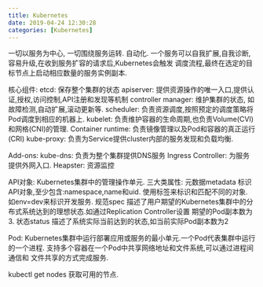 ```yaml
---
title: Kubernetes
date: 2019-04-24 12:30:28
categories: [Kubernetes]
---
```

一切以服务为中心, 一切围绕服务运转.
自动化.
一个服务可以自我扩展,自我诊断,容易升级,在收到服务扩容的请求后,Kubernetes会触发
调度流程,最终在选定的目标节点上启动相应数量的服务实例副本.

核心组件:
    etcd: 保存整个集群的状态
    apiserver: 提供资源操作的唯一入口,提供认证,授权,访问控制,API注册和发现等机制
    controller manager: 维护集群的状态, 如故障检测,自动扩展,滚动更新等.
    scheduler: 负责资源调度,按照预定的调度策略将Pod调度到相应的机器上.
    kubelet: 负责维护容器的生命周期,也负责Volume(CVI)和网格(CNI)的管理.
    Container runtime: 负责镜像管理以及Pod和容器的真正运行(CRI)
    kube-proxy: 负责为Service提供cluster内部的服务发现和负载均衡.
    
Add-ons:
    kube-dns: 负责为整个集群提供DNS服务
    Ingress Controller: 为服务提供外网入口.
    Heapster: 资源监控

API对象: Kubernetes集群中的管理操作单元.
    三大类属性: 元数据metadata
                 标识API对象,至少包含:namespace,name和uid. 使用标签来标识和匹配不同的对象.
                                如env=dev来标识开发服务.
              规范spec
                 描述了用户期望的Kubernetes集群中的分布式系统达到的理想状态.如通过Replication Controller设置
                    期望的Pod副本数为3.
              状态status
                 描述了系统实际当前达到的状态,如当前实际Pod副本数为2

Pod: Kubernetes集群中运行部署应用或服务的最小单元.一个Pod代表集群中运行的一个进程.
        支持多个容器在一个Pod中共享网络地址和文件系统,可以通过进程间通信和
        文件共享的方式完成服务.
                      

kubectl get nodes
    获取可用的节点.